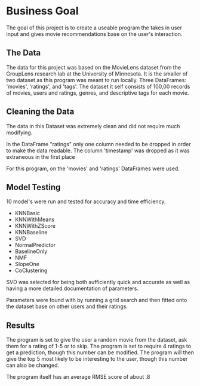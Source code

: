 # Business Goal
The goal of this project is to create a useable program the takes in user input and gives movie recommendations base on the user's interaction.

## The Data
The data for this project was based on the MovieLens dataset from the GroupLens research lab at the University of Minnesota. It is the smaller of two dataset as this program was meant to run locally. Three DataFrames: 'movies', 'ratings', and 'tags'. The dataset it self consists of 100,00 records of movies, users and ratings, genres, and descriptive tags for each movie.

## Cleaning the Data
The data in this Dataset was extremely clean and did not require much modifying.

In the DataFrame "ratings" only one column needed to be dropped in order to make the data readable. The column 'timestamp' was dropped as it was extraneous in the first place

For this program, on the 'movies' and 'ratings' DataFrames were used.

## Model Testing
10 model's were run and tested for accuracy and time efficiency.
- KNNBasic
- KNNWithMeans
- KNNWithZScore
- KNNBaseline
- SVD
- NormalPredictor
- BaselineOnly
- NMF
- SlopeOne
- CoClustering

SVD was selected for being both sufficiently quick and accurate as well as having a more detailed documentation of parameters.

Parameters were found with by running a grid search and then fitted onto the dataset base on other users and their ratings.

## Results
The program is set to give the user a random movie from the dataset, ask them for a rating of 1-5 or to skip. The program is set to require 4 ratings to get a prediction, though this number can be modified. The program will then give the top 5 most likely to be interesting to the user, though this number can also be changed.

The program itself has an average RMSE score of about .8